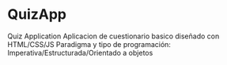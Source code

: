 # QuizApp
Quiz Application
Aplicacion de cuestionario basico  diseñado con  HTML/CSS/JS
Paradigma y tipo de programación: Imperativa/Estructurada/Orientado a objetos

